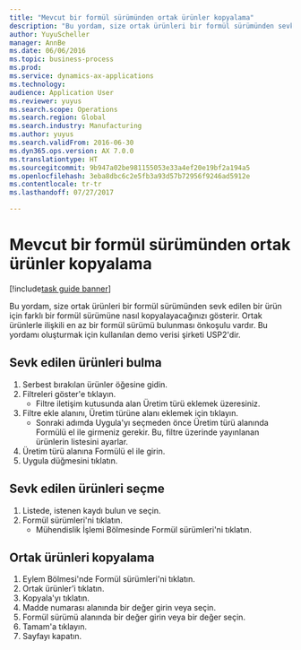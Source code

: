 ```yaml
--- 
title: "Mevcut bir formül sürümünden ortak ürünler kopyalama"
description: "Bu yordam, size ortak ürünleri bir formül sürümünden sevk edilen bir ürün için farklı bir formül sürümüne nasıl kopyalayacağınızı gösterir."
author: YuyuScheller
manager: AnnBe
ms.date: 06/06/2016
ms.topic: business-process
ms.prod: 
ms.service: dynamics-ax-applications
ms.technology: 
audience: Application User
ms.reviewer: yuyus
ms.search.scope: Operations
ms.search.region: Global
ms.search.industry: Manufacturing
ms.author: yuyus
ms.search.validFrom: 2016-06-30
ms.dyn365.ops.version: AX 7.0.0
ms.translationtype: HT
ms.sourcegitcommit: 9b947a02be981155053e33a4ef20e19bf2a194a5
ms.openlocfilehash: 3eba8dbc6c2e5fb3a93d57b72956f9246ad5912e
ms.contentlocale: tr-tr
ms.lasthandoff: 07/27/2017

---
```

# <a name="copy-co-products-from-an-existing-formula-version"></a>Mevcut bir formül sürümünden ortak ürünler kopyalama

[!include[task guide banner](../../includes/task-guide-banner.md)]

Bu yordam, size ortak ürünleri bir formül sürümünden sevk edilen bir ürün için farklı bir formül sürümüne nasıl kopyalayacağınızı gösterir. Ortak ürünlerle ilişkili en az bir formül sürümü bulunması önkoşulu vardır. Bu yordamı oluşturmak için kullanılan demo verisi şirketi USP2'dir.


## <a name="find-a-released-product"></a>Sevk edilen ürünleri bulma
1. Serbest bırakılan ürünler öğesine gidin.
2. Filtreleri göster'e tıklayın.
    * Filtre iletişim kutusunda alan Üretim türü eklemek üzeresiniz.  
3. Filtre ekle alanını, Üretim türüne alanı eklemek için tıklayın.
    * Sonraki adımda Uygula'yı seçmeden önce Üretim türü alanında Formülü el ile girmeniz gerekir. Bu, filtre üzerinde yayınlanan ürünlerin listesini ayarlar.  
4. Üretim türü alanına Formülü el ile girin.
5. Uygula düğmesini tıklatın.

## <a name="select-a-released-product"></a>Sevk edilen ürünleri seçme
1. Listede, istenen kaydı bulun ve seçin.
2. Formül sürümleri'ni tıklatın.
    * Mühendislik İşlemi Bölmesinde Formül sürümleri'ni tıklatın.  

## <a name="copy-co-products"></a>Ortak ürünleri kopyalama
1. Eylem Bölmesi'nde Formül sürümleri'ni tıklatın.
2. Ortak ürünler’i tıklatın.
3. Kopyala'yı tıklatın.
4. Madde numarası alanında bir değer girin veya seçin.
5. Formül sürümü alanında bir değer girin veya bir değer seçin.
6. Tamam'a tıklayın.
7. Sayfayı kapatın.



